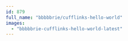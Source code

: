 ```yaml
---
id: 879
full_name: "bbbbbrie/cufflinks-hello-world"
images: 
  - "bbbbbrie-cufflinks-hello-world-latest"
---
```

